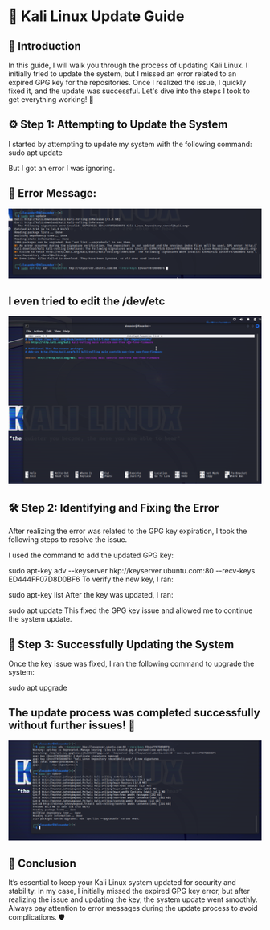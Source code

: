 # 🚀 Kali Linux Update Guide

## 📝 Introduction
In this guide, I will walk you through the process of updating Kali Linux. I initially tried to update the system, but I missed an error related to an expired GPG key for the repositories. Once I realized the issue, I quickly fixed it, and the update was successful. Let's dive into the steps I took to get everything working! 🔧

## ⚙️ Step 1: Attempting to Update the System
I started by attempting to update my system with the following command:
sudo apt update

But I got an error I was ignoring.
## 🚨 Error Message:
![Error Showing](ErrorListed.png)

## I even tried to edit the /dev/etc
![Etc file](TrygingEditetc.png)

## 🛠️ Step 2: Identifying and Fixing the Error
After realizing the error was related to the GPG key expiration, I took the following steps to resolve the issue.

I used the command to add the updated GPG key:

sudo apt-key adv --keyserver hkp://keyserver.ubuntu.com:80 --recv-keys ED444FF07D8D0BF6
To verify the new key, I ran:

sudo apt-key list
After the key was updated, I ran:


sudo apt update
This fixed the GPG key issue and allowed me to continue the system update.
## 🔄 Step 3: Successfully Updating the System
Once the key issue was fixed, I ran the following command to upgrade the system:

sudo apt upgrade

## The update process was completed successfully without further issues! 🎉
![UpdateCompleted](UpgradeCompleted.png)

## 🎯 Conclusion
It’s essential to keep your Kali Linux system updated for security and stability. In my case, I initially missed the expired GPG key error, but after realizing the issue and updating the key, the system update went smoothly. Always pay attention to error messages during the update process to avoid complications. 🛡️

